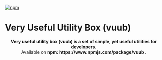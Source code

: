 [![npm](https://img.shields.io/npm/v/vuub?style=flat-square&color=blue)](https://www.npmjs.com/package/vuub)

# Very Useful Utility Box (vuub)

<p align="center">
    <b>
        Very useful utility box (vuub) is a set of simple, yet useful utilities for developers. 
    </b><br>
    Available on <b> npm: https://www.npmjs.com/package/vuub </b>.
</p>

